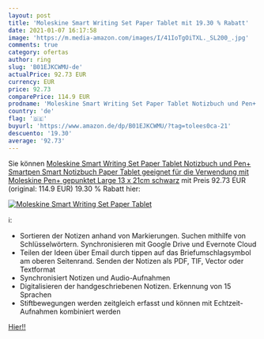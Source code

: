 ```yaml
---
layout: post
title: 'Moleskine Smart Writing Set Paper Tablet mit 19.30 % Rabatt'
date: 2021-01-07 16:17:58
image: 'https://m.media-amazon.com/images/I/41IoTgOiTXL._SL200_.jpg'
comments: true
category: ofertas
author: ring
slug: 'B01EJKCWMU-de'
actualPrice: 92.73 EUR
currency: EUR
price: 92.73
comparePrice: 114.9 EUR
prodname: 'Moleskine Smart Writing Set Paper Tablet Notizbuch und Pen+ Smartpen  Smart Notizbuch Paper Tablet geeignet für die Verwendung mit Moleskine Pen+  gepunktet  Large 13 x 21cm  schwarz'
country: 'de'
flag: '🇩🇪'
buyurl: 'https://www.amazon.de/dp/B01EJKCWMU/?tag=tolees0ca-21'
descuento: '19.30'
average: '92.73'
---
```


Sie können [Moleskine Smart Writing Set Paper Tablet Notizbuch und Pen+ Smartpen  Smart Notizbuch Paper Tablet geeignet für die Verwendung mit Moleskine Pen+  gepunktet  Large 13 x 21cm  schwarz](https://www.amazon.de/dp/B01EJKCWMU/?tag=tolees0ca-21) mit Preis 92.73 EUR (original: 114.9 EUR) 19.30 % Rabatt hier:

[![Moleskine Smart Writing Set Paper Tablet](https://m.media-amazon.com/images/I/41IoTgOiTXL._SL200_.jpg)](https://www.amazon.de/dp/B01EJKCWMU/?tag=tolees0ca-21)

ℹ️:

- Sortieren der Notizen anhand von Markierungen. Suchen mithilfe von Schlüsselwörtern. Synchronisieren mit Google Drive und Evernote Cloud
- Teilen der Ideen über Email durch tippen auf das Briefumschlagsymbol am oberen Seitenrand. Senden der Notizen als PDF, TIF, Vector oder Textformat
- Synchronisiert Notizen und Audio-Aufnahmen
- Digitalisieren der handgeschriebenen Notizen. Erkennung von 15 Sprachen
- Stiftbewegungen werden zeitgleich erfasst und können mit Echtzeit-Aufnahmen kombiniert werden

[Hier!!](https://www.amazon.de/dp/B01EJKCWMU/?tag=tolees0ca-21)
